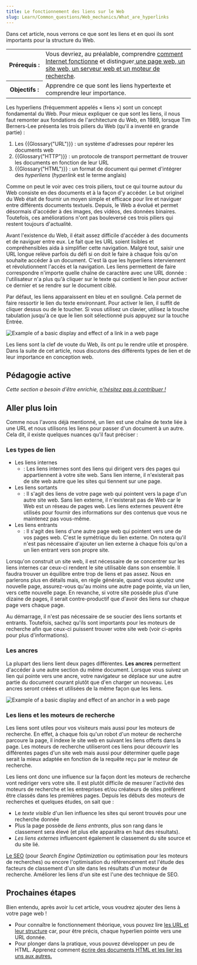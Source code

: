 ```yaml
---
title: Le fonctionnement des liens sur le Web
slug: Learn/Common_questions/Web_mechanics/What_are_hyperlinks
---
```


Dans cet article, nous verrons ce que sont les liens et en quoi ils sont importants pour la structure du Web.

<table class="standard-table">
  <tbody>
    <tr>
      <th scope="row">Prérequis&nbsp;:</th>
      <td>
        Vous devriez, au préalable, comprendre
        <a href="/fr/Learn/How_the_Internet_works"
          >comment Internet fonctionne</a
        >
        et distinguer<a
          href="/fr/Apprendre/page_vs_site_vs_serveur_vs_moteur_recherche"
        >
          une page web, un site web, un serveur web et un moteur de recherche</a
        >.
      </td>
    </tr>
    <tr>
      <th scope="row">Objectifs :</th>
      <td>
        Apprendre ce que sont les liens hypertexte et comprendre leur
        importance.
      </td>
    </tr>
  </tbody>
</table>

Les hyperliens (fréquemment appelés « liens ») sont un concept fondamental du Web. Pour mieux expliquer ce que sont les liens, il nous faut remonter aux fondations de l'architecture du Web, en 1989, lorsque Tim Berners-Lee présenta les trois piliers du Web (qu'il a inventé en grande partie) :

1. Les {{Glossary("URL")}} : un système d'adresses pour repérer les documents web
2. {{Glossary("HTTP")}} : un protocole de transport permettant de trouver les documents en fonction de leur URL
3. {{Glossary("HTML")}} : un format de document qui permet d'intégrer des _hyperliens_ (_hyperlink_ est le terme anglais)

Comme on peut le voir avec ces trois piliers, tout ce qui tourne autour du Web consiste en des documents et à la façon d'y accéder. Le but originel du Web était de fournir un moyen simple et efficace pour lire et naviguer entre différents documents textuels. Depuis, le Web a évolué et permet désormais d'accéder à des images, des vidéos, des données binaires. Toutefois, ces améliorations n'ont pas bouleversé ces trois piliers qui restent toujours d'actualité.

Avant l'existence du Web, il était assez difficile d'accéder à des documents et de naviguer entre eux. Le fait que les URL soient lisibles et compréhensibles aida à simplifier cette navigation. Malgré tout, saisir une URL longue relève parfois du défi si on doit le faire à chaque fois qu'on souhaite accéder à un document. C'est là que les hyperliens interviennent et révolutionnent l'accès et la navigation. Les liens permettent de faire correspondre n'importe quelle chaîne de caractère avec une URL donnée : l'utilisateur n'a plus qu'à cliquer sur le texte qui contient le lien pour activer ce dernier et se rendre sur le document ciblé.

Par défaut, les liens apparaissent en bleu et en souligné. Cela permet de faire ressortir le lien du texte environnant. Pour activer le lien, il suffit de cliquer dessus ou de le toucher. Si vous utilisez un clavier, utilisez la touche tabulation jusqu'à ce que le lien soit sélectionné puis appuyez sur la touche Entrée.

![Example of a basic display and effect of a link in a web page](link-1.png)

Les liens sont la clef de voute du Web, ils ont pu le rendre utile et prospère. Dans la suite de cet article, nous discutons des différents types de lien et de leur importance en conception web.

## Pédagogie active

_Cette section a besoin d'être enrichie, [n'hésitez pas à contribuer !](/fr/docs/MDN/Getting_started)_

## Aller plus loin

Comme nous l'avons déjà mentionné, un lien est une chaîne de texte liée à une URL et nous utilisons les liens pour passer d'un document à un autre. Cela dit, il existe quelques nuances qu'il faut préciser :

### Les types de lien

- Les liens internes
  - : Les liens internes sont des liens qui dirigent vers des pages qui appartiennent à votre site web. Sans lien interne, il n'existerait pas de site web autre que les sites qui tiennent sur une page.
- Les liens sortants
  - : Il s'agit des liens de votre page web qui pointent vers la page d'un autre site web. Sans lien externe, il n'existerait pas de Web car le Web est un réseau de pages web. Les liens externes peuvent être utilisés pour fournir des informations sur des contenus que vous ne maintenez pas vous-même.
- Les liens entrants
  - : Il s'agit des liens d'une autre page web qui pointent vers une de vos pages web. C'est le symétrique du lien externe. On notera qu'il n'est pas nécessaire d'ajouter un lien externe à chaque fois qu'on a un lien entrant vers son propre site.

Lorsqu'on construit un site web, il est nécessaire de se concentrer sur les liens internes car ceux-ci rendent le site utilisable dans son ensemble. Il faudra trouver un équilibre entre trop de liens et pas assez. Nous en parlerons plus en détails mais, en règle générale, quand vous ajoutez une nouvelle page, assurez-vous qu'au moins une autre page pointe, via un lien, vers cette nouvelle page. En revanche, si votre site possède plus d'une dizaine de pages, il serait contre-productif que d'avoir des liens sur chaque page vers chaque page.

Au démarrage, il n'est pas nécessaire de se soucier des liens sortants et entrants. Toutefois, sachez qu'ils sont importants pour les moteurs de recherche afin que ceux-ci puissent trouver votre site web (voir ci-après pour plus d'informations).

### Les ancres

La plupart des liens lient deux pages différentes. **Les ancres** permettent d'accéder à une autre section du même document. Lorsque vous suivez un lien qui pointe vers une ancre, votre navigateur se déplace sur une autre partie du document courant plutôt que d'en charger un nouveau. Les ancres seront créées et utilisées de la même façon que les liens.

![Example of a basic display and effect of an anchor in a web page](link-2.png)

### Les liens et les moteurs de recherche

Les liens sont utiles pour vos visiteurs mais aussi pour les moteurs de recherche. En effet, à chaque fois qu'un robot d'un moteur de recherche parcoure la page, il indexe le site web en suivant les liens offerts dans la page. Les moteurs de recherche utiliseront ces liens pour découvrir les différentes pages d'un site web mais aussi pour déterminer quelle page serait la mieux adaptée en fonction de la requête reçu par le moteur de recherche.

Les liens ont donc une influence sur la façon dont les moteurs de recherche vont rediriger vers votre site. Il est plutôt difficile de mesurer l'activité des moteurs de recherche et les entreprises et/ou créateurs de sites préfèrent être classés dans les premières pages. Depuis les débuts des moteurs de recherches et quelques études, on sait que :

- Le _texte visible_ d'un lien influence les sites qui seront trouvés pour une recherche donnée
- Plus la page possède de _liens entrants_, plus son rang dans le classement sera élevé (et plus elle apparaîtra en haut des résultats).
- _Les liens externes_ influencent également le classement du site source et du site lié.

[Le SEO](https://fr.wikipedia.org/wiki/Optimisation_pour_les_moteurs_de_recherche) (pour _Search Engine Optimization_ ou optimisation pour les moteurs de recherches) ou encore l'optimisation du référencement est l'étude des facteurs de classement d'un site dans les résultats d'un moteur de recherche. Améliorer les liens d'un site est l'une des technique de SEO.

## Prochaines étapes

Bien entendu, après avoir lu cet article, vous voudrez ajouter des liens à votre page web !

- Pour connaître le fonctionnement théorique, vous pouvez lire [les URL et leur structure](/fr/Apprendre/Understanding_URLs) car, pour être précis, chaque hyperlien pointe vers une URL donnée.
- Pour plonger dans la pratique, vous pouvez développer un peu de HTML. Apprenez comment [écrire des documents HTML et les lier les uns aux autres.](/fr/Apprendre/HTML/Write_a_simple_page_in_HTML)
